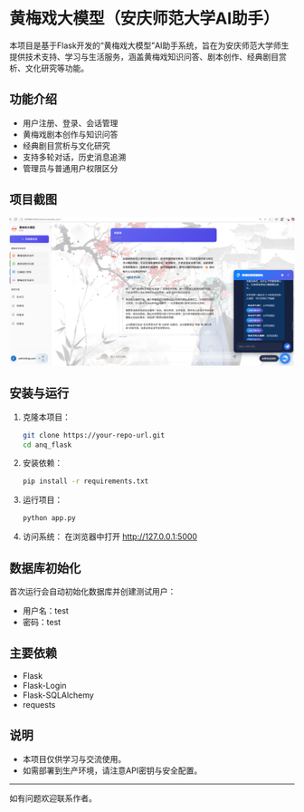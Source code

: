# 黄梅戏大模型（安庆师范大学AI助手）

本项目是基于Flask开发的“黄梅戏大模型”AI助手系统，旨在为安庆师范大学师生提供技术支持、学习与生活服务，涵盖黄梅戏知识问答、剧本创作、经典剧目赏析、文化研究等功能。

## 功能介绍
- 用户注册、登录、会话管理
- 黄梅戏剧本创作与知识问答
- 经典剧目赏析与文化研究
- 支持多轮对话，历史消息追溯
- 管理员与普通用户权限区分

## 项目截图

![系统截图](zhans.png)

## 安装与运行

1. 克隆本项目：
   ```bash
   git clone https://your-repo-url.git
   cd anq_flask
   ```
2. 安装依赖：
   ```bash
   pip install -r requirements.txt
   ```
3. 运行项目：
   ```bash
   python app.py
   ```
4. 访问系统：
   在浏览器中打开 http://127.0.0.1:5000

## 数据库初始化
首次运行会自动初始化数据库并创建测试用户：
- 用户名：test
- 密码：test

## 主要依赖
- Flask
- Flask-Login
- Flask-SQLAlchemy
- requests

## 说明
- 本项目仅供学习与交流使用。
- 如需部署到生产环境，请注意API密钥与安全配置。

---

如有问题欢迎联系作者。 